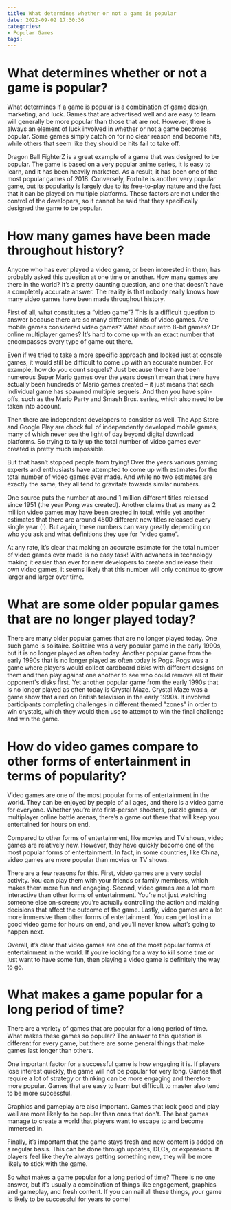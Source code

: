 ```yaml
---
title: What determines whether or not a game is popular
date: 2022-09-02 17:30:36
categories:
- Popular Games
tags:
---
```



#  What determines whether or not a game is popular?

What determines if a game is popular is a combination of game design, marketing, and luck. Games that are advertised well and are easy to learn will generally be more popular than those that are not. However, there is always an element of luck involved in whether or not a game becomes popular. Some games simply catch on for no clear reason and become hits, while others that seem like they should be hits fail to take off.

Dragon Ball FighterZ is a great example of a game that was designed to be popular. The game is based on a very popular anime series, it is easy to learn, and it has been heavily marketed. As a result, it has been one of the most popular games of 2018. Conversely, Fortnite is another very popular game, but its popularity is largely due to its free-to-play nature and the fact that it can be played on multiple platforms. These factors are not under the control of the developers, so it cannot be said that they specifically designed the game to be popular.

#  How many games have been made throughout history? 

Anyone who has ever played a video game, or been interested in them, has probably asked this question at one time or another. How many games are there in the world? It’s a pretty daunting question, and one that doesn’t have a completely accurate answer. The reality is that nobody really knows how many video games have been made throughout history.

First of all, what constitutes a “video game”? This is a difficult question to answer because there are so many different kinds of video games. Are mobile games considered video games? What about retro 8-bit games? Or online multiplayer games? It’s hard to come up with an exact number that encompasses every type of game out there.

Even if we tried to take a more specific approach and looked just at console games, it would still be difficult to come up with an accurate number. For example, how do you count sequels? Just because there have been numerous Super Mario games over the years doesn’t mean that there have actually been hundreds of Mario games created – it just means that each individual game has spawned multiple sequels. And then you have spin-offs, such as the Mario Party and Smash Bros. series, which also need to be taken into account.

Then there are independent developers to consider as well. The App Store and Google Play are chock full of independently developed mobile games, many of which never see the light of day beyond digital download platforms. So trying to tally up the total number of video games ever created is pretty much impossible.

But that hasn’t stopped people from trying! Over the years various gaming experts and enthusiasts have attempted to come up with estimates for the total number of video games ever made. And while no two estimates are exactly the same, they all tend to gravitate towards similar numbers.

One source puts the number at around 1 million different titles released since 1951 (the year Pong was created). Another claims that as many as 2 million video games may have been created in total, while yet another estimates that there are around 4500 different new titles released every single year (!). But again, these numbers can vary greatly depending on who you ask and what definitions they use for “video game”.

At any rate, it’s clear that making an accurate estimate for the total number of video games ever made is no easy task! With advances in technology making it easier than ever for new developers to create and release their own video games, it seems likely that this number will only continue to grow larger and larger over time.

#  What are some older popular games that are no longer played today?

There are many older popular games that are no longer played today. One such game is solitaire. Solitaire was a very popular game in the early 1990s, but it is no longer played as often today. Another popular game from the early 1990s that is no longer played as often today is Pogs. Pogs was a game where players would collect cardboard disks with different designs on them and then play against one another to see who could remove all of their opponent's disks first. Yet another popular game from the early 1990s that is no longer played as often today is Crystal Maze. Crystal Maze was a game show that aired on British television in the early 1990s. It involved participants completing challenges in different themed "zones" in order to win crystals, which they would then use to attempt to win the final challenge and win the game.

#  How do video games compare to other forms of entertainment in terms of popularity?

Video games are one of the most popular forms of entertainment in the world. They can be enjoyed by people of all ages, and there is a video game for everyone. Whether you’re into first-person shooters, puzzle games, or multiplayer online battle arenas, there’s a game out there that will keep you entertained for hours on end.

Compared to other forms of entertainment, like movies and TV shows, video games are relatively new. However, they have quickly become one of the most popular forms of entertainment. In fact, in some countries, like China, video games are more popular than movies or TV shows.

There are a few reasons for this. First, video games are a very social activity. You can play them with your friends or family members, which makes them more fun and engaging. Second, video games are a lot more interactive than other forms of entertainment. You’re not just watching someone else on-screen; you’re actually controlling the action and making decisions that affect the outcome of the game. Lastly, video games are a lot more immersive than other forms of entertainment. You can get lost in a good video game for hours on end, and you’ll never know what’s going to happen next.

Overall, it’s clear that video games are one of the most popular forms of entertainment in the world. If you’re looking for a way to kill some time or just want to have some fun, then playing a video game is definitely the way to go.

#  What makes a game popular for a long period of time?

There are a variety of games that are popular for a long period of time. What makes these games so popular? The answer to this question is different for every game, but there are some general things that make games last longer than others.

One important factor for a successful game is how engaging it is. If players lose interest quickly, the game will not be popular for very long. Games that require a lot of strategy or thinking can be more engaging and therefore more popular. Games that are easy to learn but difficult to master also tend to be more successful.

Graphics and gameplay are also important. Games that look good and play well are more likely to be popular than ones that don’t. The best games manage to create a world that players want to escape to and become immersed in.

Finally, it’s important that the game stays fresh and new content is added on a regular basis. This can be done through updates, DLCs, or expansions. If players feel like they’re always getting something new, they will be more likely to stick with the game.

So what makes a game popular for a long period of time? There is no one answer, but it’s usually a combination of things like engagement, graphics and gameplay, and fresh content. If you can nail all these things, your game is likely to be successful for years to come!